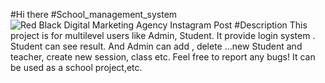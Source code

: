 #Hi there
#School_management_system
![Red Black Digital Marketing Agency Instagram Post](https://github.com/RHOZAN-Hajar/School-management-system/assets/145289857/f1292d05-75b5-4341-9cb4-3c64fb5dc3a2)
#Description
This project is for multilevel users like Admin, Student. It provide login system . Student can see  result. And Admin can add , delete ...new Student and teacher, create new session, class etc.
Feel free to report any bugs!
It can be used as a school project,etc.
